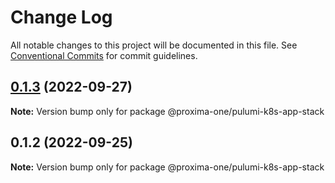 # Change Log

All notable changes to this project will be documented in this file.
See [Conventional Commits](https://conventionalcommits.org) for commit guidelines.

## [0.1.3](https://github.com/proxima-one/pulumi-components/compare/@proxima-one/pulumi-k8s-app-stack@0.1.2...@proxima-one/pulumi-k8s-app-stack@0.1.3) (2022-09-27)

**Note:** Version bump only for package @proxima-one/pulumi-k8s-app-stack





## 0.1.2 (2022-09-25)

**Note:** Version bump only for package @proxima-one/pulumi-k8s-app-stack
